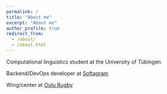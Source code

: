 ```yaml
---
permalink: /
title: "About me"
excerpt: "About me"
author_profile: true
redirect_from: 
  - /about/
  - /about.html
---
```


Computational linguistics student at the University of Tübingen

Backend/DevOps developer at [Softagram](https://softagram.com) 

Wing/center at [Oulu Rugby](https://oulurugby.com)
